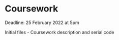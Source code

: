 # Coursework 

Deadline: 25 February 2022 at 5pm

Initial files - Coursework description and serial code
